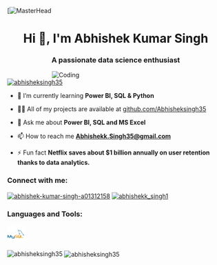 [![MasterHead](https://media.licdn.com/dms/image/C4E16AQHZXadyQox-aA/profile-displaybackgroundimage-shrink_200_800/0/1605626250247?e=2147483647&v=beta&t=j6v-Gpfs-n73UrBPt0b__d6CYgy6I-WYJsRE1xE7neU)
<h1 align="center">Hi 👋, I'm Abhishek Kumar Singh</h1>
<h3 align="center">A passionate data science enthusiast</h3>
<img align="right" alt="Coding" width="400" src="https://uploads-ssl.webflow.com/5c19100c2b50073e6ee69da1/60d35967a853a1b14851703b_All%20the%20data%20(1).gif">

<p align="left"> <a href="https://github.com/ryo-ma/github-profile-trophy"><img src="https://github-profile-trophy.vercel.app/?username=abhisheksingh35" alt="abhisheksingh35" /></a> </p>

- 🌱 I’m currently learning **Power BI, SQL & Python**

- 👨‍💻 All of my projects are available at [github.com/Abhisheksingh35](github.com/Abhisheksingh35)

- 💬 Ask me about **Power BI, SQL and MS Excel**

- 📫 How to reach me **Abhishekk.Singh35@gmail.com**

- ⚡ Fun fact **Netflix saves about $1 billion annually on user retention thanks to data analytics.**

<h3 align="left">Connect with me:</h3>
<p align="left">
<a href="https://linkedin.com/in/abhishek-kumar-singh-a01312158" target="blank"><img align="center" src="https://raw.githubusercontent.com/rahuldkjain/github-profile-readme-generator/master/src/images/icons/Social/linked-in-alt.svg" alt="abhishek-kumar-singh-a01312158" height="30" width="40" /></a>
<a href="https://www.hackerrank.com/abhishekk_singh1" target="blank"><img align="center" src="https://raw.githubusercontent.com/rahuldkjain/github-profile-readme-generator/master/src/images/icons/Social/hackerrank.svg" alt="abhishekk_singh1" height="30" width="40" /></a>
</p>

<h3 align="left">Languages and Tools:</h3>
<p align="left"> <a href="https://www.mysql.com/" target="_blank" rel="noreferrer"> <img src="https://raw.githubusercontent.com/devicons/devicon/master/icons/mysql/mysql-original-wordmark.svg" alt="mysql" width="40" height="40"/> </a> </p>

<p><img align="left" src="https://github-readme-stats.vercel.app/api/top-langs?username=abhisheksingh35&show_icons=true&locale=en&layout=compact" alt="abhisheksingh35" /></p>

<p>&nbsp;<img align="center" src="https://github-readme-stats.vercel.app/api?username=abhisheksingh35&show_icons=true&locale=en" alt="abhisheksingh35" /></p>
